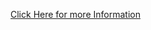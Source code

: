 <a href="https://cyberphoenix0250.github.io/Console-Dictionary-Application/. ">Click Here for more Information</a>
